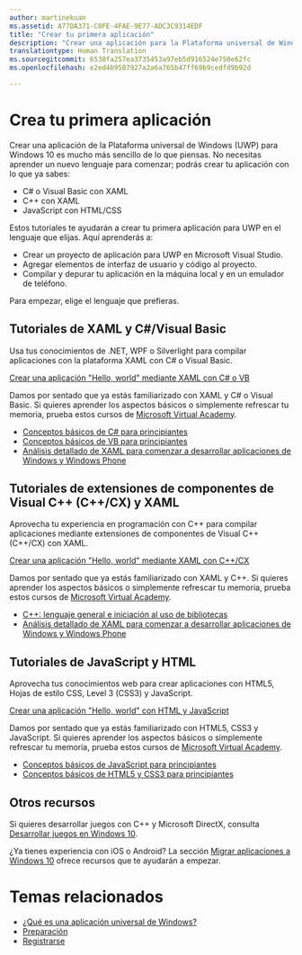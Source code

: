 ```yaml
---
author: martinekuan
ms.assetid: A77DA371-C0FE-4FAE-9E77-ADC3C9314EDF
title: "Crear tu primera aplicación"
description: "Crear una aplicación para la Plataforma universal de Windows (UWP) para Windows 10 es mucho más sencillo de lo que piensas."
translationtype: Human Translation
ms.sourcegitcommit: 6530fa257ea3735453a97eb5d916524e750e62fc
ms.openlocfilehash: e2ed4b9587927a2a6a765b47ff69b9cedfd9b92d

---
```

# Crea tu primera aplicación

Crear una aplicación de la Plataforma universal de Windows (UWP) para Windows 10 es mucho más sencillo de lo que piensas. No necesitas aprender un nuevo lenguaje para comenzar; podrás crear tu aplicación con lo que ya sabes:

-   C# o Visual Basic con XAML
-   C++ con XAML
-   JavaScript con HTML/CSS

Estos tutoriales te ayudarán a crear tu primera aplicación para UWP en el lenguaje que elijas. Aquí aprenderás a:

-   Crear un proyecto de aplicación para UWP en Microsoft Visual Studio.
-   Agregar elementos de interfaz de usuario y código al proyecto.
-   Compilar y depurar tu aplicación en la máquina local y en un emulador de teléfono.

Para empezar, elige el lenguaje que prefieras.

## Tutoriales de XAML y C#/Visual Basic

Usa tus conocimientos de .NET, WPF o Silverlight para compilar aplicaciones con la plataforma XAML con C# o Visual Basic.

[Crear una aplicación "Hello, world" mediante XAML con C# o VB](create-a-hello-world-app-xaml-universal.md)

Damos por sentado que ya estás familiarizado con XAML y C# o Visual Basic. Si quieres aprender los aspectos básicos o simplemente refrescar tu memoria, prueba estos cursos de [Microsoft Virtual Academy](http://www.microsoftvirtualacademy.com/).

-   [Conceptos básicos de C# para principiantes](http://www.microsoftvirtualacademy.com/training-courses/c-fundamentals-for-absolute-beginners)
-   [Conceptos básicos de VB para principiantes](http://www.microsoftvirtualacademy.com/training-courses/vb-fundamentals-for-absolute-beginners)
-   [Análisis detallado de XAML para comenzar a desarrollar aplicaciones de Windows y Windows Phone](http://www.microsoftvirtualacademy.com/training-courses/xaml-deep-dive-for-windows-windows-phone-apps-jump-start)

## Tutoriales de extensiones de componentes de Visual C++ (C++/CX) y XAML

Aprovecha tu experiencia en programación con C++ para compilar aplicaciones mediante extensiones de componentes de Visual C++ (C++/CX) con XAML.

[Crear una aplicación "Hello, world" mediante XAML con C++/CX](create-a-basic-windows-10-app-in-cpp.md)

Damos por sentado que ya estás familiarizado con XAML y C++. Si quieres aprender los aspectos básicos o simplemente refrescar tu memoria, prueba estos cursos de [Microsoft Virtual Academy](http://go.microsoft.com/fwlink/p/?LinkID=389916).

-   [C++: lenguaje general e iniciación al uso de bibliotecas](http://www.microsoftvirtualacademy.com/training-courses/c-a-general-purpose-language-and-library-jump-start)
-   [Análisis detallado de XAML para comenzar a desarrollar aplicaciones de Windows y Windows Phone](http://www.microsoftvirtualacademy.com/training-courses/xaml-deep-dive-for-windows-windows-phone-apps-jump-start)

## Tutoriales de JavaScript y HTML

Aprovecha tus conocimientos web para crear aplicaciones con HTML5, Hojas de estilo CSS, Level 3 (CSS3) y JavaScript.

[Crear una aplicación "Hello, world" con HTML y JavaScript](create-a-hello-world-app-js-universal.md)

Damos por sentado que ya estás familiarizado con HTML5, CSS3 y JavaScript. Si quieres aprender los aspectos básicos o simplemente refrescar tu memoria, prueba estos cursos de [Microsoft Virtual Academy](http://go.microsoft.com/fwlink/p/?LinkID=389916).

-   [Conceptos básicos de JavaScript para principiantes](http://www.microsoftvirtualacademy.com/training-courses/javascript-fundamentals-for-absolute-beginners)
-   [Conceptos básicos de HTML5 y CSS3 para principiantes](http://www.microsoftvirtualacademy.com/training-courses/html5-css3-fundamentals-development-for-absolute-beginners)

## Otros recursos

Si quieres desarrollar juegos con C++ y Microsoft DirectX, consulta [Desarrollar juegos en Windows 10](https://dev.windows.com/games).

¿Ya tienes experiencia con iOS o Android? La sección [Migrar aplicaciones a Windows 10](https://msdn.microsoft.com/library/windows/apps/Mt238321) ofrece recursos que te ayudarán a empezar.

# Temas relacionados

* [¿Qué es una aplicación universal de Windows?](whats-a-uwp.md)
* [Preparación](get-set-up.md)
* [Registrarse](sign-up.md)
 




<!--HONumber=Jun16_HO4-->


